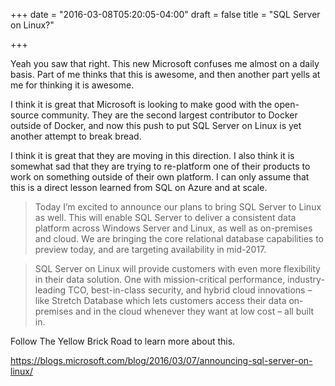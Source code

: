 +++
date = "2016-03-08T05:20:05-04:00"
draft = false
title = "SQL Server on Linux?"

+++






Yeah you saw that right. This new Microsoft confuses me almost on a daily basis. Part of me thinks that this is awesome, and then another part yells at me for thinking it is awesome.

I think it is great that Microsoft is looking to make good with the open-source community. They are the second largest contributor to Docker outside of Docker, and now this push to put SQL Server on Linux is yet another attempt to break bread.

I think it is great that they are moving in this direction. I also think it is somewhat sad that they are trying to re-platform one of their products to work on something outside of their own platform. I can only assume that this is a direct lesson learned from SQL on Azure and at scale.

> 
>Today I’m excited to announce our plans to bring SQL Server to Linux as well. This will enable SQL Server to deliver a consistent data platform across Windows Server and Linux, as well as on-premises and cloud. We are bringing the core relational database capabilities to preview today, and are targeting availability in mid-2017.

>SQL Server on Linux will provide customers with even more flexibility in their data solution. One with mission-critical performance, industry-leading TCO, best-in-class security, and hybrid cloud innovations – like Stretch Database which lets customers access their data on-premises and in the cloud whenever they want at low cost – all built in.

Follow The Yellow Brick Road to learn more about this.
 
https://blogs.microsoft.com/blog/2016/03/07/announcing-sql-server-on-linux/
